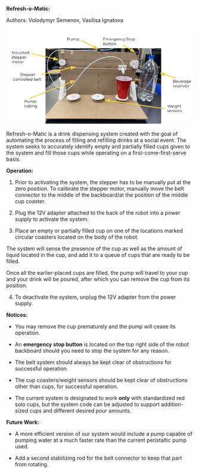 **Refresh-o-Matic:**

Authors: Volodymyr Semenov, Vasilisa Ignatova

                                                                                                       
![robot_img](images/labeled_robot.png)

Refresh-o-Matic is a drink dispensing system created with the goal of automating the process of filling and refilling drinks at a social event. The system seeks to accurately identify empty and partially filled cups given to the system and fill those cups while operating on a first-come-first-serve basis. 

**Operation:**

1) Prior to activating the system, the stepper has to be manually put at the zero position. To calibrate the stepper motor, manually move the belt connector to the middle of the backboard/at the position of the middle cup coaster.

2) Plug the 12V adapter attached to the back of the robot into a power supply to activate the system.

3) Place an empty or partially filled cup on one of the locations marked circular coasters located on the body of the robot.

The system will sense the presence of the cup as well as the amount of liquid located in the cup, and add it to a queue of cups that are ready to be filled.

Once all the earlier-placed cups are filled, the pump will travel to your cup and your drink will be poured, after which you can remove the cup from its position.

4) To deactivate the system, unplug the 12V adapter from the power supply.

**Notices:**

- You may remove the cup prematurely and the pump will cease its operation.

- An **emergency stop button** is located on the top right side of the robot backboard should you need to stop the system for any reason.

- The belt system should always be kept clear of obstructions for successful operation.
- The cup coasters/weight sensors should be kept clear of obstructions other than cups, for successful operation.

- The current system is designated to work **only** with standardized red solo cups, but the system code can be adjusted to support addition-sized cups and different desired pour amounts.

**Future Work:**

- A more efficient version of our system would include a pump capable of pumping water at a much faster rate than the current peristaltic pump used. 

- Add a second stabilizing rod for the belt connector to keep that part from rotating.
